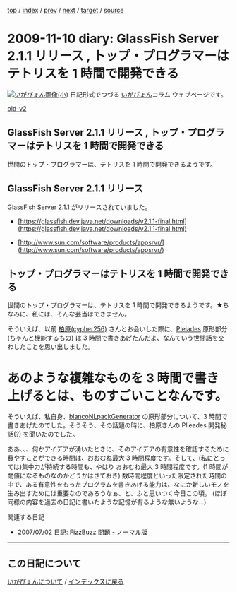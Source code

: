 [top](https://igapyon.github.io/diary/) 
 / [index](https://igapyon.github.io/diary/2009/index.html) 
 / [prev](https://igapyon.github.io/diary/2009/ig091108.html) 
 / [next](https://igapyon.github.io/diary/2009/ig091117.html) 
 / [target](https://igapyon.github.io/diary/2009/ig091110.html) 
 / [source](https://github.com/igapyon/diary/blob/gh-pages/2009/ig091110.html.src.md) 

2009-11-10 diary: GlassFish Server 2.1.1 リリース , トップ・プログラマーはテトリスを 1 時間で開発できる
=====================================================================================================
[![いがぴょん画像(小)](https://igapyon.github.io/diary/images/iga200306s.jpg "いがぴょん")](https://igapyon.github.io/diary/memo/memoigapyon.html) 日記形式でつづる [いがぴょん](https://igapyon.github.io/diary/memo/memoigapyon.html)コラム ウェブページです。

[old-v2](ig091110-orig.html)

## GlassFish Server 2.1.1 リリース , トップ・プログラマーはテトリスを 1 時間で開発できる

世間のトップ・プログラマーは、テトリスを 1 時間で開発できるようです。


## GlassFish Server 2.1.1 リリース

GlassFish Server 2.1.1 がリリースされていました。

* [https://glassfish.dev.java.net/downloads/v2.1.1-final.html](https://glassfish.dev.java.net/downloads/v2.1.1-final.html)
  
* [http://www.sun.com/software/products/appsrvr/](http://www.sun.com/software/products/appsrvr/)

## トップ・プログラマーはテトリスを 1 時間で開発できる

世間のトップ・プログラマーは、テトリスを 1 時間で開発できるようです。★ちなみに、私には、そんな芸当はできません。

そういえば、以前 [柏原(cypher256)](http://d.hatena.ne.jp/cypher256/) さんとお会いした際に、[Pleiades](http://mergedoc.sourceforge.jp/pleiades.html) 原形部分 (ちゃんと機能するもの) は 3 時間で書きあげたんだよ、なんていう世間話を交わしたことを思い出しました。
# あのような複雑なものを 3 時間で書き上げるとは、ものすごいことなんです。

そういえば、私自身、[blancoNLpackGenerator](http://www.igapyon.jp/blanco/blanconlpackgenerator.html) の原形部分について、3 時間で書きあげたのでした。そうそう、その話題の時に、柏原さんの
Plieades 開発秘話(?) を聞いたのでした。

ああ、、、何かアイデアが湧いたときに、そのアイデアの有意性を確認するために費やすことができる時間は、おおむね最大 3 時間程度です。そして、(私にとっては)集中力が持続する時間も、やはり おおむね最大 3 時間程度です。(1 時間が閾値になるものなのかどうかはさておき) 数時間程度といった限定された時間の中で、ある有意性をもったプログラムを書きあげる能力は、なにか新しいモノを生み出すためには重要なのであろうなぁ、と、ふと思いつく今日この頃。
(ほぼ同様の内容を過去の日記に書いたような記憶が有るような無いような…)

関連する日記

* [2007/07/02 日記: FizzBuzz 問題 - ノーマル版](../2007/ig070702.html)

----------------------------------------------------------------------------------------------------

## この日記について
[いがぴょんについて](https://igapyon.github.io/diary/memo/memoigapyon.html) / [インデックスに戻る](https://igapyon.github.io/diary/idxall.html)
